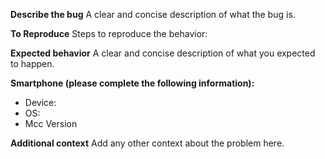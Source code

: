 **Describe the bug**
A clear and concise description of what the bug is.

**To Reproduce**
Steps to reproduce the behavior:

**Expected behavior**
A clear and concise description of what you expected to happen.

**Smartphone (please complete the following information):**
 - Device:
 - OS:
 - Mcc Version

**Additional context**
Add any other context about the problem here.
